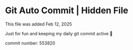 # Git Auto Commit | Hidden File

This file was added Feb 12, 2025

Just for fun and keeping my daily git commit active 🤪

commit number: 553820
